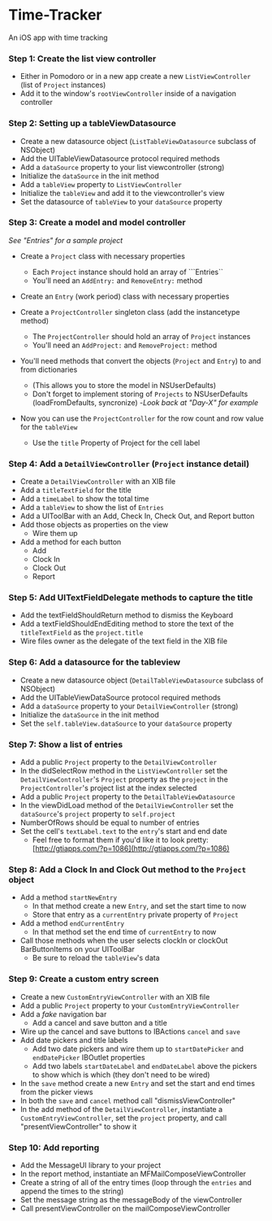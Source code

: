 Time-Tracker
============

An iOS app with time tracking

### Step 1: Create the list view controller
- Either in Pomodoro or in a new app create a new ```ListViewController``` (list of ```Project``` instances)
- Add it to the window's ```rootViewController``` inside of a navigation controller

### Step 2: Setting up a tableViewDatasource
- Create a new datasource object (```ListTableViewDatasource``` subclass of NSObject)
- Add the UITableViewDatasource protocol required methods
- Add a ```dataSource``` property to your list viewcontroller (strong)
- Initialize the ```dataSource``` in the init method
- Add a ```tableView``` property to ```ListViewController```
- Initialize the ```tableView``` and add it to the viewcontroller's view
- Set the datasource of ```tableView``` to your ```dataSource``` property

### Step 3: Create a model and model controller
*See "Entries" for a sample project*
- Create a ```Project``` class with necessary properties
  - Each ```Project``` instance should hold an array of ```Entries``
  - You'll need an ```AddEntry:``` and ```RemoveEntry:``` method
- Create an ```Entry``` (work period) class with necessary properties
- Create a ```ProjectController``` singleton class (add the instancetype method)
  - The ```ProjectController``` should hold an array of ```Project``` instances
  - You'll need an ```AddProject:``` and ```RemoveProject:``` method

- You'll need methods that convert the objects (```Project``` and ```Entry```) to and from dictionaries
    - (This allows you to store the model in NSUserDefaults)
    - Don't forget to implement storing of ```Projects``` to NSUserDefaults (loadFromDefaults, syncronize)
      -*Look back at "Day-X" for example*
- Now you can use the ```ProjectController``` for the row count and row value for the ```tableView```
  - Use the ```title``` Property of Project for the cell label

### Step 4: Add a ```DetailViewController``` (```Project``` instance detail)
- Create a ```DetailViewController``` with an XIB file
- Add a ```titleTextField``` for the title
- Add a ```timeLabel``` to show the total time
- Add a ```tableView``` to show the list of ```Entries```
- Add a UIToolBar with an Add, Check In, Check Out, and Report button
- Add those objects as properties on the view
  - Wire them up
- Add a method for each button
  - Add
  - Clock In
  - Clock Out
  - Report

### Step 5: Add UITextFieldDelegate methods to capture the title
- Add the textFieldShouldReturn method to dismiss the Keyboard
- Add a textFieldShouldEndEditing method to store the text of the ```titleTextField``` as the ```project.title```
- Wire files owner as the delegate of the text field in the XIB file

### Step 6: Add a datasource for the tableview
- Create a new datasource object (```DetailTableViewDatasource``` subclass of NSObject)
- Add the UITableViewDataSource protocol required methods
- Add a ```dataSource``` property to your ```DetailViewController``` (strong)
- Initialize the ```dataSource``` in the init method
- Set the ```self.tableView.dataSource``` to your ```dataSource``` property

### Step 7: Show a list of entries
- Add a public ```Project``` property to the ```DetailViewController```
- In the didSelectRow method in the ```ListViewController``` set the ```DetailViewController```'s ```Project``` property as the ```project``` in the ```ProjectController```'s project list at the index selected
- Add a public ```Project``` property to the ```DetailTableViewDatasource```
- In the viewDidLoad method of the ```DetailViewController``` set the ```dataSource```'s ```project``` property to ```self.project```
- NumberOfRows should be equal to number of entries
- Set the cell's ```textLabel.text``` to the ```entry```'s start and end date
  - Feel free to format them if you'd like it to look pretty: [http://gtiapps.com/?p=1086](http://gtiapps.com/?p=1086)

### Step 8: Add a Clock In and Clock Out method to the ```Project``` object
- Add a method ```startNewEntry```
  - In that method create a new ```Entry```, and set the start time to now
  - Store that entry as a ```currentEntry``` private property of ```Project```
- Add a method ```endCurrentEntry```
  - In that method set the end time of ```currentEntry``` to now
- Call those methods when the user selects clockIn or clockOut BarButtonItems on your UIToolBar
  - Be sure to reload the ```tableView```'s data

### Step 9: Create a custom entry screen
- Create a new ```CustomEntryViewController``` with an XIB file
- Add a public ```Project``` property to your ```CustomEntryViewController```
- Add a *fake* navigation bar 
  - Add a cancel and save button and a title
- Wire up the cancel and save buttons to IBActions ```cancel``` and ```save```
- Add date pickers and title labels
  - Add two date pickers and wire them up to ```startDatePicker``` and ```endDatePicker``` IBOutlet properties
  - Add two labels ```startDateLabel``` and ```endDateLabel``` above the pickers to show which is which (they don't need to be wired)
- In the ```save``` method create a new ```Entry``` and set the start and end times from the picker views
- In both the ```save``` and ```cancel``` method call "dismissViewController"
- In the add method of the ```DetailViewController```, instantiate a ```CustomEntryViewController```, set the ```project``` property, and call "presentViewController" to show it

### Step 10: Add reporting
- Add the MessageUI library to your project
- In the report method, instantiate an MFMailComposeViewController 
- Create a string of all of the entry times (loop through the ```entries``` and append the times to the string)
- Set the message string as the messageBody of the viewController
- Call presentViewController on the mailComposeViewController
